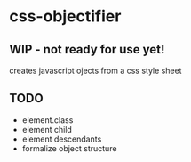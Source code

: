 # css-objectifier

## WIP - not ready for use yet!

creates javascript ojects from a css style sheet

## TODO
- element.class
- element child
- element descendants
- formalize object structure